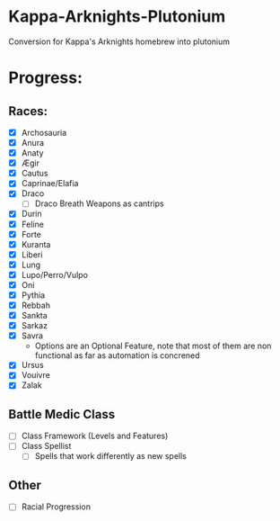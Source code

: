 # Kappa-Arknights-Plutonium
Conversion for Kappa's Arknights homebrew into plutonium
# Progress:
## Races:
- [x] Archosauria  
- [x] Anura
- [x] Anaty
- [x] Ægir
- [x] Cautus
- [X] Caprinae/Elafia
- [x] Draco
  - [ ] Draco Breath Weapons as cantrips 
- [x] Durin
- [x] Feline
- [x] Forte
- [x] Kuranta
- [X] Liberi
- [x] Lung
- [x] Lupo/Perro/Vulpo
- [x] Oni
- [x] Pythia
- [x] Rebbah
- [x] Sankta
- [x] Sarkaz
- [x] Savra
  - Options are an Optional Feature, note that most of them are non functional as far as automation is concrened 
- [x] Ursus
- [x] Vouivre
- [x] Zalak
## Battle Medic Class
- [ ] Class Framework (Levels and Features)
- [ ] Class Spellist
  - [ ] Spells that work differently as new spells
## Other
- [ ] Racial Progression
